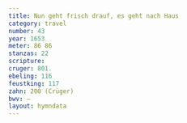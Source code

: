```yaml
---
title: Nun geht frisch drauf, es geht nach Haus
category: travel
number: 43
year: 1653
meter: 86 86
stanzas: 22
scripture: 
cruger: 801.
ebeling: 116
feustking: 117
zahn: 200 (Crüger)
bwv: —
layout: hymndata
---
```

<br>

